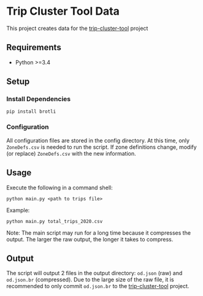 # Trip Cluster Tool Data
This project creates data for the [trip-cluster-tool](https://github.com/thomaslorincz/trip-cluster-tool) project
## Requirements
- Python >=3.4
## Setup
### Install Dependencies
```
pip install brotli
```
### Configuration
All configuration files are stored in the config directory.
At this time, only ```ZoneDefs.csv``` is needed to run the script.
If zone definitions change, modify (or replace) ```ZoneDefs.csv``` with the new information.
## Usage
Execute the following in a command shell:
```
python main.py <path to trips file>
```
Example:
```
python main.py total_trips_2020.csv
```
Note: The main script may run for a long time because it compresses the output.
The larger the raw output, the longer it takes to compress.
## Output
The script will output 2 files in the output directory: ```od.json``` (raw) and ```od.json.br``` (compressed).
Due to the large size of the raw file, it is recommended to only commit ```od.json.br``` to the [trip-cluster-tool](https://github.com/thomaslorincz/trip-cluster-tool) project.
